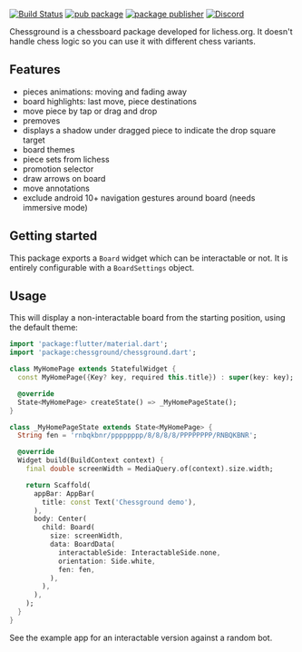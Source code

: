 <a href="https://github.com/lichess-org/flutter-chessground/actions"><img src="https://github.com/lichess-org/flutter-chessground/workflows/Build/badge.svg" alt="Build Status"></a>
[![pub package](https://img.shields.io/pub/v/chessground.svg)](https://pub.dev/packages/chessground)
[![package publisher](https://img.shields.io/pub/publisher/chessground.svg)](https://pub.dev/packages/chessground/publisher)
[![Discord](https://img.shields.io/discord/280713822073913354?label=Discord&logo=discord&style=flat)](https://discord.com/channels/280713822073913354/807722604478988348)

Chessground is a chessboard package developed for lichess.org. It doesn't handle
chess logic so you can use it with different chess variants.

## Features

- pieces animations: moving and fading away
- board highlights: last move, piece destinations
- move piece by tap or drag and drop
- premoves
- displays a shadow under dragged piece to indicate the drop square target
- board themes
- piece sets from lichess
- promotion selector
- draw arrows on board
- move annotations
- exclude android 10+ navigation gestures around board (needs immersive mode)

## Getting started

This package exports a `Board` widget which can be interactable or not. It is
entirely configurable with a `BoardSettings` object.

## Usage

This will display a non-interactable board from the starting position, using the
default theme:

```dart
import 'package:flutter/material.dart';
import 'package:chessground/chessground.dart';

class MyHomePage extends StatefulWidget {
  const MyHomePage({Key? key, required this.title}) : super(key: key);

  @override
  State<MyHomePage> createState() => _MyHomePageState();
}

class _MyHomePageState extends State<MyHomePage> {
  String fen = 'rnbqkbnr/pppppppp/8/8/8/8/PPPPPPPP/RNBQKBNR';

  @override
  Widget build(BuildContext context) {
    final double screenWidth = MediaQuery.of(context).size.width;

    return Scaffold(
      appBar: AppBar(
        title: const Text('Chessground demo'),
      ),
      body: Center(
        child: Board(
          size: screenWidth,
          data: BoardData(
            interactableSide: InteractableSide.none,
            orientation: Side.white,
            fen: fen,
          ),
        ),
      ),
    );
  }
}
```

See the example app for an interactable version against a random bot.

